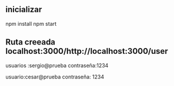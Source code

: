 ## inicializar
npm install
npm start
## Ruta creeada localhost:3000/http://localhost:3000/user

usuarios :sergio@prueba
contraseña:1234

usuario:cesar@prueba
contraseña: 1234